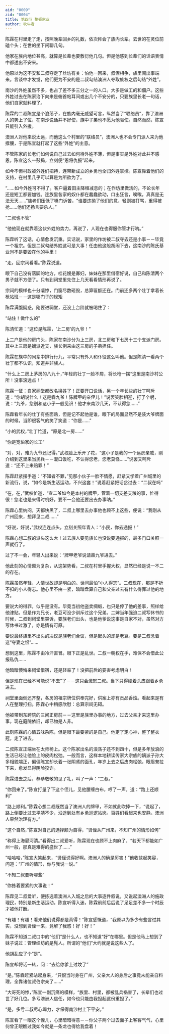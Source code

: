 ```yaml
---
aid: "0009"
zid: "0004"
title: 第四节 整顿家业
author: 吹牛者
---
```


陈霖在村里走了走，按照晚辈回乡的礼数，依次拜会了族内长辈。去世的在灵位前磕个头；在世的坐下闲聊几句。

他家在族内地位甚高，就算是长辈也要敷衍他几句。但是他感到长辈们的话语表情中都透出不安来。

他原以为这不安和二叔夺走了丝坊有关：怕他一回来，叔侄相争，族里闹出事端来。言谈中才发觉，他们更为不安的是二叔勾结澳洲人夺取族权之后勾结“外姓”。

南沙的外姓虽然不多，也占了差不多三分之一的人口。大多是做工的和佃户。这些外姓过去在陈家治下向来是俯首帖耳间或出几个不安分的，只要族里长老一句话，他们自家就料理了。

陈霖的二叔陈宣是个浪荡子，在族内毫无威望可言，纵然当了“联络员”，靠了澳洲人的势上了位，在南沙说话并不好使，族中子弟也不愿为他驱使。自然而然，陈宣只能引入外援。

澳洲人对他来说太远，而他这么个村里的“联络员”，澳洲人也不会专门派人来为他撑腰，于是陈宣就打起了这些“外姓”的主意。

不管陈家的长老们如何说自己过去如何待外姓不薄，但是事实是外姓对此并不感恩，陈宣这么一鼓捣，立刻便“恩将仇报”起来。

如今不但村政被外姓们把持，连带新成立的乡勇也全归外姓掌控。陈宣靠着他们的支持，在村里几乎可以算是为所欲为了。

“……如今外姓可不得了。客户逼着田主降租减息的；在作坊里做活的，不论长年还是短工都要加钱。连族里各家的奴仆都在蠢蠢欲动，口出狂言，唉唉，真真是无法无天……”族老们压低了嗓门诉苦，“谁要违拗了他们的意，轻则被打骂，重得被抢……他们还扬言要杀人。”

“二叔也不管”

“他他现在就靠着这伙外姓的势力，再说了，人现在也得服你管才行呐。”

陈霖听了这话，心情愈发沉重。实话说，家里的作坊被二叔夺去还是小事－－毕竟一个祖宗。但是二叔勾结外姓这可是大事！任由他这般胡闹下去，这南沙的陈氏基业岂不是要毁在他的手里！

“走，回宗祠看看。”陈霖说道。

眼下自己没有落脚的地方，桂花嫂是寡妇，妹妹在那里借宿好说，自己和陈清两个男子就不方便了。只有到祠堂里先住上几天看看情形再说了。

宗祠的模样也十分凄惨，门窗尽数砸毁，总算匾额还在。门前还多两个壮丁拿着长枪站班－－这是哪门子的规矩

陈霖满腹疑惑，刚要进祠堂，还没上台阶就被喝住了：

“站住！做什么的”

陈清忙道：“这位是陈霖，‘上二房’的九爷！”

上二户是他的房门头，陈家在南沙分为上三房，北三房和下七房十三个支派门房。其中上三房是嫡派近支，族长例来由这三房的子弟担任。

陈霖在族中的同辈中排行行九，平常只有外人和仆役这么叫他。但是陈清一看两个壮丁都不认识，知道并非族人。

“什么上二房上茅房的八九十，”年轻的壮丁一脸不屑，将长枪一摆“这里是南沙村公所！没事滚远点！”

陈霖一怔：自家祠堂都改名换姓了！正要开口说话，另一个年长些的壮丁呵斥道：“你胡说什么！这是霖九爷！陈牌甲的亲侄儿！”说罢笑脸相迎，打了个躬，说：“九爷，您别和这小子一般见识！他才来南沙几天，不认得您……”

陈霖看年长的壮丁有些面熟，但是记不起他是谁，眼下的局面显然不是装大爷牌面的时候，当即很客气的笑了笑道：“你是……”

“小的武权，”壮丁忙道，“原是北一房……”

“你是宽伯家的长工”

“对，对，难为九爷还记得。”武权脸上乐开了花，“这小子是我的一个远房亲戚，刚介绍到这里来当民兵－－混口饭吃，不认得您老，您老莫怪……”说罢又呵斥道：“还不上来赔罪！”

陈霖赶紧摆手道：“不知者不罪，”见那小伙子一脸不情愿，赶紧又学着广州城里的新流行，说，“如今是新生活运动，不兴这套！”说着赶紧把话岔过去：“二叔在吗”

“在，在，”武权忙道，“宣二爷如今是本村的牌甲，管着一切支差支粮的事，忙得很！您老也是来得时机好，要不一会他还要出去办事呐。”

陈霖心里纳闷，天都快黑了，二叔上哪里去办事他也顾不上这些，便说：“我刚从广州回来，想拜见二叔……”

“好说，好说，”武权连连点头，立刻关照年青人：“小民，你去通报！”

陈霖心想二叔的派头这么大！过去族人要见族长也没说要通报的，最多门口关照一声就行了。

过了不一会，年轻人出来说：“牌甲老爷说请霖九爷进去。”

他此刻的心情颇为复杂，从这架势看，二叔在村里手握大权，显然已经是说一不二的存在。

陈霖虽然年轻，人情世故却是明白的。世间最怕“小人得志”。二叔现在，那是不折不扣的小人得志。他心里不由一紧，暗暗盘算自己和父亲过去有什么得罪过他的地方。

要说大的得罪，似乎是没有。毕竟当初他盗卖绸缎，也只是停了他的差事，照样给他津贴。但是作为兄长，老豆可没少训斥过这个兄弟。二婶当年强迫二叔写休书的时候，二叔到祠堂里哭诉，要族老们出头，也是他爹说这事是自家不对，虽然对方写休书过激了，亦是情有可原。

要说最终族里不出头的决议是族老们合议，但是起头的却是老豆。要是二叔念着这“夺妻之恨”……

想到这里，陈霖不由冷汗直冒。眼下正是乱世。二叔一朝权在手，难保不会借此公报私仇……

他暗暗懊悔来祠堂借宿，还是轻率了！没把前后的要害考虑明白！

但是现在已经不可能说“不去”了－－这只会激怒二叔。当下只得硬着头皮跟着乡勇进去。

祠堂里面倒还齐整，各房的祖宗牌位供奉完好，供案上亦有贡品香烛。看起来是有人在整理打扫。陈霖心中稍感欣慰：总算宗祠无碍。

他被带到东跨院的三间正房前－－这里是族里办事的地方，过去父亲才来这里办事。现在庭院依旧，却已物是人非。

此刻陈霖的心情五味杂陈，但是眼下最要紧的是自己。他定了定心神，整了整衣冠，走了进去。

二叔陈宣正端坐在太师椅上。这个陈家出名的浪荡子还不到四十，但是多年放浪的生活已经让他脸上的皮肉松弛。一般而言，这样本地耕读传家大宗族的嫡派子孙大多相貌端正，偏偏陈宣却长着一张阴鸢的面孔，年岁上去之后皮肉松弛，眼眉耷拉下来，愈发显得阴险狡诈。

陈霖进去之后，恭恭敬敬的见了礼，叫了一声：“二叔。”

“你回来了。”陈宣打量了下这个侄儿，见他腰缠白布，哼了一声，道：“路上还顺利”

“路上顺利。”陈霖心想二叔既然当了澳洲人的牌甲，不如就此吹捧一下，“说起了，路上倒要比过去平靖不少，沿途到处有乡勇巡逻站岗。百姓们看起来也安静。澳洲人果然治理有方。”

“这个自然，”陈宣对自己的选择颇为自得，“贤侄从广州来，不知广州的情形如何”

“称得上海晏河清。”看得出二叔爱听，陈霖现在也顾不上肉麻了，“若天下都能如广州一般，那真是难得的盛世了……”



“哈哈哈，”陈宣大笑起来，“贤侄说得好啊。澳洲人的确是厉害！”他收敛起笑容，问道：“广州的情形，你与我说一说。”

“不知二叔要听哪些”

“你拣着要紧的大事说！”

陈霖见二叔爱听，便拣选着澳洲人入城之后的大事逐件叙说，又说起澳洲人的施政理民，特别是新生活运动。陈宣听得入迷，陈霖前前后后说了足足差不多一个时辰才被他打断。

“有趣！有趣！看来他们说得都是真得！”陈宣感慨道，“我原以为多少有些言过其实，没想到贤侄一来，竟解了我惑！好！好！”

陈霖不知道二叔口中的“他们”是什么人，也不知道“好”在哪里。但是他马上想到了妹子说过：管理织坊的是髡人。所谓的“他们”大约就是说这些人了。

他胡乱应了个“是”。

陈宣却将话一转，问：“去给你爹上过坟了”

“是。”陈霖赶紧站起身来，“只恨当时身在广州，父亲大人的身后之事竟未能亲自料理，全靠诸位叔伯宗亲了……”

“大哥死的惨，”陈宣一副沉痛的模样，“族里、村里，都被乱兵祸害了，长辈们也过世了好几位。多亏澳洲人信任，如今也只能由我担起这份重担了。”

“是，多亏二叔尽心竭力，才保得南沙村上下平安。”

陈宣看了一眼这个侄儿，心里暗暗得意－－你父子两个过去面子上客客气气，心里何曾正眼瞧过我如今就是一条龙也得给我盘着！


